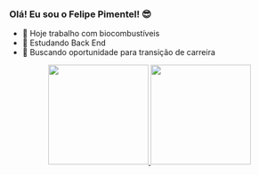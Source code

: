 ### Olá! Eu sou o Felipe Pimentel! 😎

- 🔭   Hoje trabalho com biocombustíveis
- 🌱   Estudando Back End
- 🔎   Buscando oportunidade para transição de carreira



<div align="center">
  <a href="https://github.com/FelipePimentelBR">
  <img height="180em" src="https://github-readme-stats.vercel.app/api?username=FelipePimentelBR&show_icons=true&theme=dark&include_all_commits=true&count_private=true"/>
  <img height="180em" src="https://github-readme-stats.vercel.app/api/top-langs/?username=FelipePimentelBR&layout=compact&langs_count=7&theme=dark"/>
</div>
